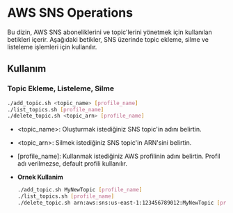 # AWS SNS Operations

Bu dizin, AWS SNS aboneliklerini ve topic'lerini yönetmek için kullanılan betikleri içerir. Aşağıdaki betikler, SNS üzerinde topic ekleme, silme ve listeleme işlemleri için kullanılır.

## Kullanım

### Topic Ekleme, Listeleme, Silme

```bash
./add_topic.sh <topic_name> [profile_name]
./list_topics.sh [profile_name]
./delete_topic.sh <topic_arn> [profile_name]
```

- <topic_name>: Oluşturmak istediğiniz SNS topic'in adını belirtin.
- <topic_arn>: Silmek istediğiniz SNS topic'in ARN'sini belirtin.
- [profile_name]: Kullanmak istediğiniz AWS profilinin adını belirtin. Profil adı verilmezse, default profili kullanılır.


- **Ornek Kullanim**
  ```bash
  ./add_topic.sh MyNewTopic [profile_name]
  ./list_topics.sh [profile_name]
  ./delete_topic.sh arn:aws:sns:us-east-1:123456789012:MyNewTopic [profile_name]
```



